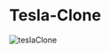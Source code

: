 # Tesla-Clone
![teslaClone](https://user-images.githubusercontent.com/71990660/112266194-ebf5b780-8c30-11eb-962e-40abfb765738.png)

